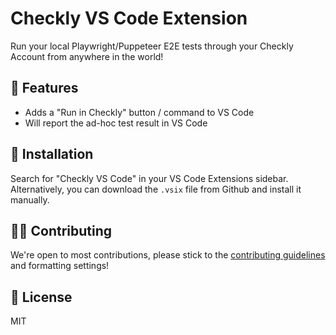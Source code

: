 # Checkly VS Code Extension

Run your local Playwright/Puppeteer E2E tests through your Checkly Account from anywhere in the world!

## 📱 Features

- Adds a "Run in Checkly" button / command to VS Code
- Will report the ad-hoc test result in VS Code

## 📌 Installation

Search for "Checkly VS Code" in your VS Code Extensions sidebar. Alternatively, you can download the `.vsix` file from Github and install it manually.

## 🏋️‍♀️ Contributing

We're open to most contributions, please stick to the [contributing guidelines]() and formatting settings!

## 📝 License

MIT
